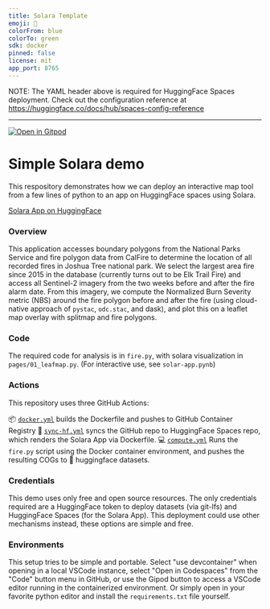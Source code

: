 ```yaml
---
title: Solara Template
emoji: 🏃
colorFrom: blue
colorTo: green
sdk: docker
pinned: false
license: mit
app_port: 8765
---
```


NOTE: The YAML header above is required for HuggingFace Spaces deployment.  Check out the configuration reference at https://huggingface.co/docs/hub/spaces-config-reference

-----

[![Open in Gitpod](https://gitpod.io/button/open-in-gitpod.svg)](https://gitpod.io/#https://github.com/boettiger-lab/solara-test)


# Simple Solara demo

This respository demonstrates how we can deploy an interactive map tool from a few lines of python to an app on HuggingFace spaces using Solara. 

[Solara App on HuggingFace](https://huggingface.co/spaces/cboettig/solara-test)

### Overview

This application accesses boundary polygons from the National Parks Service and fire polygon data from CalFire to determine the location of all recorded fires in Joshua Tree national park.  We select the largest area fire since 2015 in the database (currently turns out to be Elk Trail Fire) and access all Sentinel-2 imagery from the two weeks before and after the fire alarm date. From this imagery, we compute the Normalized Burn Severity metric (NBS) around the fire polygon before and after the fire (using cloud-native approach of `pystac`, `odc.stac`, and dask), and plot this on a leaflet map overlay with splitmap and fire polygons. 


### Code

The required code for analysis is in `fire.py`, with solara visualization in `pages/01_leafmap.py`.  (For interactive use, see `solar-app.pynb`)

### Actions

This repository uses three GitHub Actions:

  📦 [`docker.yml`](.github/workflows/docker.yml) builds the Dockerfile and pushes to GitHub Container Registry
  🤗 [`sync-hf.yml`](.github/workflows/sync-hf.yml) syncs the GitHub repo to HuggingFace Spaces repo, which renders the Solara App via Dockerfile.
  💻 [`compute.yml`](.github/workflows/compute.yml) Runs the `fire.py` script using the Docker container environment, and pushes the resulting COGs to 🤗 huggingface datasets.

### Credentials

This demo uses only free and open source resources.  The only credentials required are a HuggingFace token to deploy datasets (via git-lfs) and HuggingFace Spaces (for the Solara App).  This deployment could use other mechanisms instead, these options are simple and free.

### Environments

This setup tries to be simple and portable.  Select "use devcontainer" when opening in a local VSCode instance, select "Open in Codespaces" from the "Code" button menu in GitHub, or use the Gipod button to access a VSCode editor running in the containerized environment.  Or simply open in your favorite python editor and install the `requirements.txt` file yourself.   
